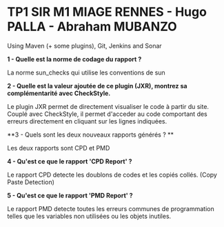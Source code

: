 # TP1 SIR M1 MIAGE RENNES - Hugo PALLA - Abraham MUBANZO

Using Maven (+ some plugins), Git, Jenkins and Sonar

**1 - Quelle est la norme de codage du rapport ?**

La norme sun_checks qui utilise les conventions de sun



**2 - Quelle est la valeur ajoutée de ce plugin (JXR), montrez sa complémentarité avec CheckStyle.**

Le plugin JXR permet de directement visualiser le code à partir du site.
Couplé avec CheckStyle, il permet d'acceder au code comportant des erreurs directement en cliquant sur les lignes indiquées.

**3 - Quels sont les deux nouveaux rapports générés ? **

Les deux rapports sont CPD et PMD


**4 - Qu'est ce que le rapport 'CPD Report' ?**

Le rapport CPD detecte les doublons de codes et les copiés collés. (Copy Paste Detection)


**5 - Qu'est ce que le rapport 'PMD Report' ?**

Le rapport PMD detecte toutes les erreurs communes de programmation telles que les variables non utilisées ou les objets inutiles.











